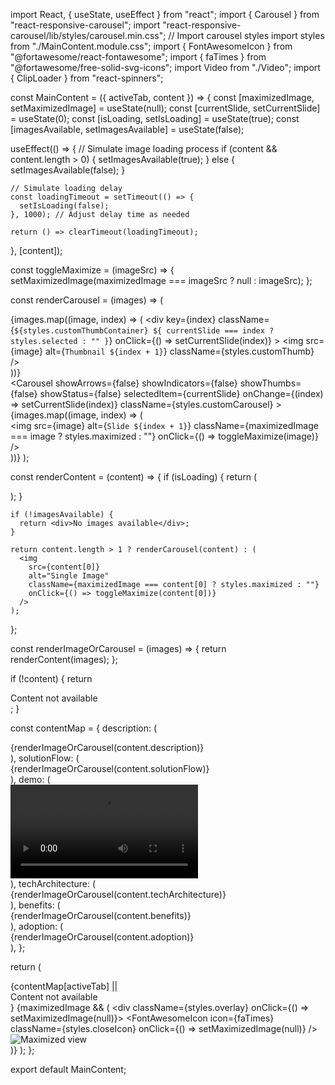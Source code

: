 import React, { useState, useEffect } from "react";
import { Carousel } from "react-responsive-carousel";
import "react-responsive-carousel/lib/styles/carousel.min.css"; // Import carousel styles
import styles from "./MainContent.module.css";
import { FontAwesomeIcon } from "@fortawesome/react-fontawesome";
import { faTimes } from "@fortawesome/free-solid-svg-icons";
import Video from "./Video";
import { ClipLoader } from "react-spinners";

const MainContent = ({ activeTab, content }) => {
  const [maximizedImage, setMaximizedImage] = useState(null);
  const [currentSlide, setCurrentSlide] = useState(0);
  const [isLoading, setIsLoading] = useState(true);
  const [imagesAvailable, setImagesAvailable] = useState(false);

  useEffect(() => {
    // Simulate image loading process
    if (content && content.length > 0) {
      setImagesAvailable(true);
    } else {
      setImagesAvailable(false);
    }

    // Simulate loading delay
    const loadingTimeout = setTimeout(() => {
      setIsLoading(false);
    }, 1000); // Adjust delay time as needed

    return () => clearTimeout(loadingTimeout);
  }, [content]);

  const toggleMaximize = (imageSrc) => {
    setMaximizedImage(maximizedImage === imageSrc ? null : imageSrc);
  };

  const renderCarousel = (images) => (
    <div className={styles.carouselContainer}>
      <div className={styles.customThumbs}>
        {images.map((image, index) => (
          <div
            key={index}
            className={`${styles.customThumbContainer} ${
              currentSlide === index ? styles.selected : ""
            }`}
            onClick={() => setCurrentSlide(index)}
          >
            <img
              src={image}
              alt={`Thumbnail ${index + 1}`}
              className={styles.customThumb}
            />
          </div>
        ))}
      </div>
      <Carousel
        showArrows={false}
        showIndicators={false}
        showThumbs={false}
        showStatus={false}
        selectedItem={currentSlide}
        onChange={(index) => setCurrentSlide(index)}
        className={styles.customCarousel}
      >
        {images.map((image, index) => (
          <div key={index}>
            <img
              src={image}
              alt={`Slide ${index + 1}`}
              className={maximizedImage === image ? styles.maximized : ""}
              onClick={() => toggleMaximize(image)}
            />
          </div>
        ))}
      </Carousel>
    </div>
  );

  const renderContent = (content) => {
    if (isLoading) {
      return (
        <div className={styles.loaderContainer}>
          <ClipLoader color="#5f1ec1" loading={isLoading} size={50} />
        </div>
      );
    }

    if (!imagesAvailable) {
      return <div>No images available</div>;
    }

    return content.length > 1 ? renderCarousel(content) : (
      <img
        src={content[0]}
        alt="Single Image"
        className={maximizedImage === content[0] ? styles.maximized : ""}
        onClick={() => toggleMaximize(content[0])}
      />
    );
  };

  const renderImageOrCarousel = (images) => {
    return renderContent(images);
  };

  if (!content) {
    return <div className={styles.mainContent}>Content not available</div>;
  }

  const contentMap = {
    description: (
      <div className={styles.description}>
        {renderImageOrCarousel(content.description)}
      </div>
    ),
    solutionFlow: (
      <div className={styles.solution}>
        {renderImageOrCarousel(content.solutionFlow)}
      </div>
    ),
    demo: (
      <div className={styles.demo}>
        <Video src={content.demo} />
      </div>
    ),
    techArchitecture: (
      <div className={styles.architecture}>
        {renderImageOrCarousel(content.techArchitecture)}
      </div>
    ),
    benefits: (
      <div className={styles.benefits}>
        {renderImageOrCarousel(content.benefits)}
      </div>
    ),
    adoption: (
      <div className={styles.adoption}>
        {renderImageOrCarousel(content.adoption)}
      </div>
    ),
  };

  return (
    <div className={styles.mainContent}>
      {contentMap[activeTab] || <div>Content not available</div>}
      {maximizedImage && (
        <div className={styles.overlay} onClick={() => setMaximizedImage(null)}>
          <FontAwesomeIcon
            icon={faTimes}
            className={styles.closeIcon}
            onClick={() => setMaximizedImage(null)}
          />
          <img
            src={maximizedImage}
            alt="Maximized view"
            className={styles.maximized}
          />
        </div>
      )}
    </div>
  );
};

export default MainContent;
